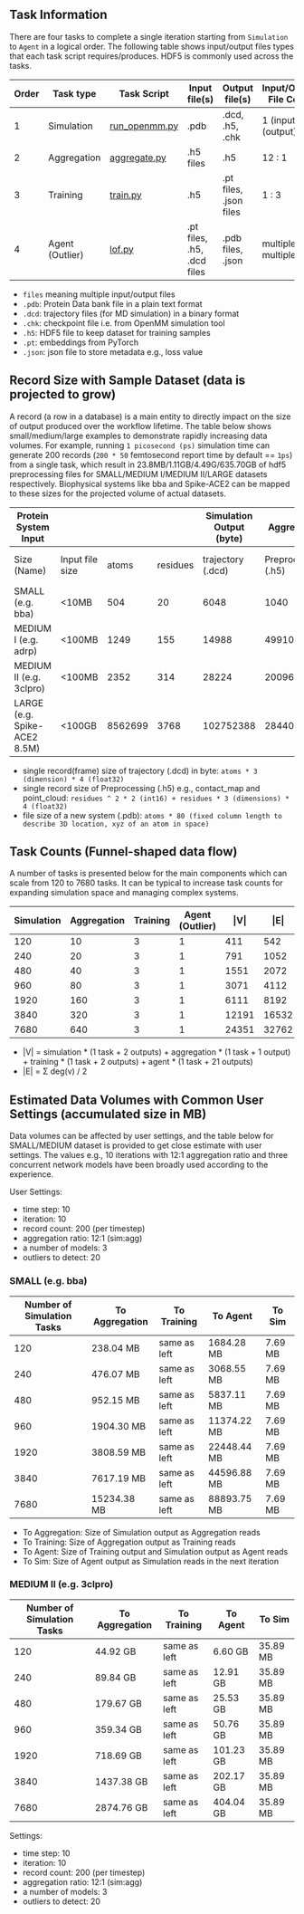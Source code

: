 ## Task Information

There are four tasks to complete a single iteration starting from `Simulation` to `Agent` in a logical order. The following table shows input/output files types that each task script requires/produces. HDF5 is commonly used across the tasks.

| Order | Task type	| Task Script | Input file(s) | Output file(s) | Input/Output File Count |
| ----- | --------- | ----------- | ------------- | -------------- | ------------- |
| 1     | Simulation | [run_openmm.py](/deepdrivemd/sim/openmm/run_openmm.py) | .pdb | .dcd, .h5, .chk | 1 (input) : 3 (output) | 
| 2     | Aggregation | [aggregate.py](/deepdrivemd/aggregation/basic/aggregate.py) | .h5 files | .h5 | 12 : 1 |
| 3     | Training | [train.py](/deepdrivemd/models/aae/train.py) | .h5 | .pt files, .json files | 1 : 3 |
| 4     | Agent (Outlier) | [lof.py](/deepdrivemd/agents/lof/lof.py) | .pt files, .h5, .dcd files | .pdb files, .json | multiple : multiple | 
- `files` meaning multiple input/output files
- `.pdb`: Protein Data bank file in a plain text format
- `.dcd`: trajectory files (for MD simulation) in a binary format
- `.chk`: checkpoint file i.e. from OpenMM simulation tool
- `.h5`: HDF5 file to keep dataset for training samples
- `.pt`: embeddings from PyTorch
- `.json`: json file to store metadata e.g., loss value

## Record Size with Sample Dataset (data is projected to grow)

A record (a row in a database) is a main entity to directly impact on the size of output produced over the workflow lifetime.  The table below shows small/medium/large examples to demonstrate rapidly increasing data volumes. For example, running `1 picosecond (ps)` simulation time can generate 200 records (`200 * 50` femtosecond report time by default == `1ps`) from a single task, which result in 23.8MB/1.11GB/4.49G/635.70GB of hdf5 preprocessing files for SMALL/MEDIUM I/MEDIUM II/LARGE datasets respectively. Biophysical systems like bba and Spike-ACE2 can be mapped to these sizes for the projected volume of actual datasets.

| Protein System Input         |                 |         |          | Simulation Output (byte) | Aggregation         | Training Output      | Agent (Outlier) Output |
|------------------------------|-----------------|---------|----------|--------------------------|---------------------|----------------------|------------------------|
| Size (Name)                  | Input file size | atoms   | residues | trajectory (.dcd)        | Preprocessing (.h5) | "model (.pt, .json)" | New system (.pdb)      |
| SMALL (e.g. bba)             | <10MB           | 504     | 20       | 6048                     | 1040                | 10M (approx)         | 40320                  |
| MEDIUM I (e.g. adrp)         | <100MB          | 1249    | 155      | 14988                    | 49910               |  10M (approx)             | 99920                  |
| MEDIUM II (e.g. 3clpro)      | <100MB          | 2352    | 314      | 28224                    | 200960              | 10M (approx)            | 188160                 |
| LARGE (e.g. Spike-ACE2 8.5M) | <100GB          | 8562699 | 3768     | 102752388                | 28440864            | 10M (approx)            | 685015920              |

- single record(frame) size of trajectory (.dcd) in byte: `atoms * 3 (dimension) * 4 (float32)`
- single record size of Preprocessing (.h5) e.g., contact_map and point_cloud: `residues ^ 2 * 2 (int16) + residues * 3 (dimensions) * 4 (float32)`
- file size of a new system (.pdb): `atoms * 80 (fixed column length to describe 3D location, xyz of an atom in space)`


## Task Counts (Funnel-shaped data flow)

A number of tasks is presented below for the main components which can scale from 120 to 7680 tasks. It can be typical to increase task counts for expanding simulation space and managing complex systems. 

| Simulation | Aggregation | Training      | Agent (Outlier) | \|V\| | \|E\| | 
| ---------- | ----------- | ------------- | --------------- | -------|----- | 
| 120        | 10          | 3             | 1               | 411    | 542  |
| 240        | 20          | 3             | 1               | 791    | 1052  |
| 480        | 40          | 3             | 1               | 1551    | 2072  |
| 960        | 80          | 3             | 1               | 3071    | 4112  |
| 1920       | 160          | 3             | 1               | 6111    | 8192  |
| 3840       | 320          | 3             | 1               | 12191    | 16532  |
| 7680       | 640          | 3             | 1               | 24351    | 32762  |

- |V| = simulation * (1 task + 2 outputs) + aggregation * (1 task + 1 output) + training * (1 task + 2 outputs) + agent * (1 task + 21 outputs)
- |E| = Σ deg(v) / 2


## Estimated Data Volumes with Common User Settings (accumulated size in MB)

Data volumes can be affected by user settings, and the table below for SMALL/MEDIUM dataset is provided to get close estimate with user settings. The values e.g., 10 iterations with 12:1 aggregation ratio and three concurrent network models have been broadly used according to the experience.

User Settings:
* time step: 10
* iteration: 10
* record count: 200 (per timestep)
* aggregation ratio: 12:1 (sim:agg)
* a number of models: 3
* outliers to detect: 20

###  SMALL (e.g. bba)
| Number of Simulation Tasks | To Aggregation | To Training | To Agent  | To Sim | 
| ---------- | -------------- | ----------- | --------- |------- | 
| 120       | 238.04 MB    | same as left       | 1684.28 MB  | 7.69 MB |
| 240       | 476.07 MB       | same as left      | 3068.55 MB  | 7.69 MB | 
| 480       | 952.15 MB       | same as left      | 5837.11 MB  | 7.69 MB | 
| 960       | 1904.30 MB      | same as left     | 11374.22 MB | 7.69 MB | 
| 1920      | 3808.59 MB      | same as left     | 22448.44 MB | 7.69 MB | 
| 3840      | 7617.19 MB      | same as left    | 44596.88 MB | 7.69 MB | 
| 7680      | 15234.38 MB     | same as left   | 88893.75 MB | 7.69 MB |

* To Aggregation: Size of Simulation output as Aggregation reads
* To Training: Size of Aggregation output as Training reads
* To Agent: Size of Training output and Simulation output as Agent reads
* To Sim: Size of Agent output as Simulation reads in the next iteration

### MEDIUM II (e.g. 3clpro)

| Number of Simulation Tasks | To Aggregation | To Training | To Agent  | To Sim | 
| ---------- | -------------- | ----------- | --------- |------- | 
| 120       | 44.92 GB         | same as left       | 6.60   GB | 35.89 MB |
| 240       | 89.84 GB         | same as left       | 12.91  GB | 35.89 MB  | 
| 480       | 179.67 GB        | same as left       | 25.53  GB | 35.89 MB  | 
| 960       | 359.34 GB        | same as left      | 50.76  GB | 35.89 MB  | 
| 1920      | 718.69 GB        | same as left     | 101.23 GB | 35.89 MB  | 
| 3840      | 1437.38 GB       | same as left     | 202.17 GB | 35.89 MB  | 
| 7680      | 2874.76 GB       | same as left    | 404.04 GB | 35.89 MB  | 

Settings:
* time step: 10
* iteration: 10
* record count: 200 (per timestep)
* aggregation ratio: 12:1 (sim:agg)
* a number of models: 3
* outliers to detect: 20
